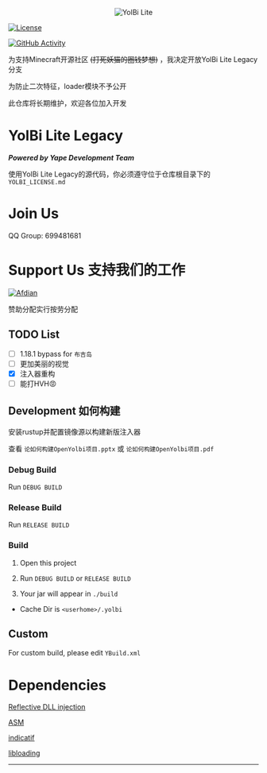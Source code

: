 <!--suppress HtmlDeprecatedAttribute -->
<p align="center">
  <img src="https://avatars.githubusercontent.com/u/159465859?s=64&v=4" alt="YolBi Lite" img>
</p>

[![License](https://img.shields.io/badge/License-GPLv3-blue.svg)](https://www.gnu.org/licenses/gpl-3.0)

[![GitHub Activity](https://img.shields.io/badge/GitHub-Active-brightgreen)](https://github.com/yapeteam)

为支持Minecraft开源社区 ~~(打死妖猫的圈钱梦想)~~ ，我决定开放YolBi Lite Legacy分支

为防止二次特征，loader模块不予公开

此仓库将长期维护，欢迎各位加入开发

# YolBi Lite Legacy

***Powered by Yape Development Team***

使用YolBi Lite Legacy的源代码，你必须遵守位于仓库根目录下的`YOLBI_LICENSE.md`

# Join Us

QQ Group: 699481681

# Support Us 支持我们的工作

[![Afdian](https://img.shields.io/badge/爱发电-TIMER__err-8A2BE2)](https://afdian.com/a/TIMER_err)

赞助分配实行按劳分配

## TODO List

- [ ] 1.18.1 bypass for `布吉岛`
- [ ] 更加美丽的视觉
- [X] 注入器重构
- [ ] 能打HVH😡

## Development 如何构建

安装rustup并配置镜像源以构建新版注入器

查看 `论如何构建OpenYolbi项目.pptx` 或 `论如何构建OpenYolbi项目.pdf`

### Debug Build

Run `DEBUG BUILD`

### Release Build

Run `RELEASE BUILD`

### Build

1. Open this project

2. Run `DEBUG BUILD` or `RELEASE BUILD`

3. Your jar will appear in `./build`

- Cache Dir is `<userhome>/.yolbi`

## Custom

For custom build, please edit `YBuild.xml`

# Dependencies

[Reflective DLL injection](https://github.com/stephenfewer/ReflectiveDLLInjection)

[ASM](https://gitlab.ow2.org/asm/asm)

[indicatif](https://github.com/console-rs/indicatif)

[libloading](https://github.com/nagisa/rust_libloading)

<hr>
